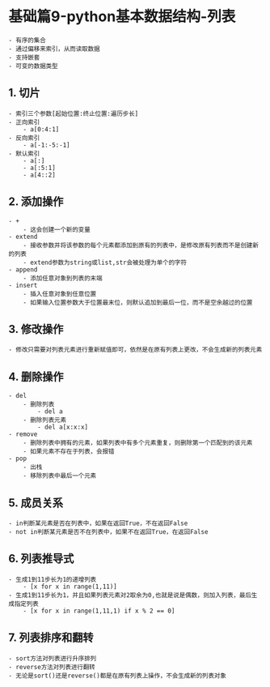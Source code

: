# 基础篇9-python基本数据结构-列表
    - 有序的集合
    - 通过偏移来索引，从而读取数据
    - 支持嵌套
    - 可变的数据类型
    
## 1. 切片
    - 索引三个参数[起始位置:终止位置:遍历步长]
    - 正向索引
        - a[0:4:1]
    - 反向索引
        - a[-1:-5:-1] 
    - 默认索引
        - a[:]
        - a[:5:1]
        - a[4::2]
## 2. 添加操作
    - +
        - 这会创建一个新的变量
    - extend
        - 接收参数并将该参数的每个元素都添加到原有的列表中，是修改原有列表而不是创建新的列表
        - extend参数为string或list,str会被处理为单个的字符
    - append
        - 添加任意对象到列表的末端
    - insert
        - 插入任意对象到任意位置
        - 如果输入位置参数大于位置最末位，则默认追加到最后一位，而不是空余越过的位置
## 3. 修改操作
    - 修改只需要对列表元素进行重新赋值即可，依然是在原有列表上更改，不会生成新的列表元素
## 4. 删除操作
    - del
        - 删除列表
            - del a
        - 删除列表元素
            - del a[x:x:x]
    - remove
        - 删除列表中拥有的元素，如果列表中有多个元素重复，则删除第一个匹配到的该元素
        - 如果元素不存在于列表，会报错
    - pop
        - 出栈
        - 移除列表中最后一个元素
## 5. 成员关系
    - in判断某元素是否在列表中，如果在返回True，不在返回False
    - not in判断某元素是否不在列表中，如果不在返回True，在返回False
## 6. 列表推导式
    - 生成1到11步长为1的递增列表
        - [x for x in range(1,11)]
    - 生成1到11步长为1，并且如果列表元素对2取余为0,也就是说是偶数，则加入列表，最后生成指定列表
        - [x for x in range(1,11,1) if x % 2 == 0]
## 7. 列表排序和翻转
    - sort方法对列表进行升序排列
    - reverse方法对列表进行翻转
    - 无论是sort()还是reverse()都是在原有列表上操作，不会生成新的列表对象 